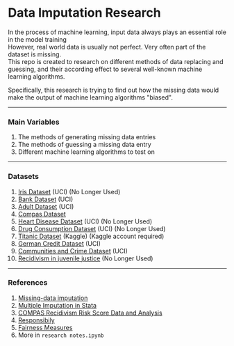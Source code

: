 # Data Imputation Research  

In the process of machine learning, input data always plays an essential role in the model training  
However, real world data is usually not perfect. Very often part of the dataset is missing.  
This repo is created to research on different methods of data replacing and guessing, and their according effect to several well-known machine learning algorithms.  

Specifically, this research is trying to find out how the missing data would make the output of machine learning algorithms "biased".  

------

### Main Variables  
1. The methods of generating missing data entries  
2. The methods of guessing a missing data entry  
3. Different machine learning algorithms to test on  

------

### Datasets
1. [Iris Dataset](https://archive.ics.uci.edu/ml/datasets/Iris) (UCI) (No Longer Used)  
2. [Bank Dataset](https://archive.ics.uci.edu/ml/datasets/Bank+Marketing) (UCI)  
3. [Adult Dataset](https://archive.ics.uci.edu/ml/datasets/Adult) (UCI)  
4. [Compas Dataset](https://github.com/propublica/compas-analysis/)  
5. [Heart Disease Dataset](https://archive.ics.uci.edu/ml/datasets/Heart+Disease) (UCI) (No Longer Used)  
6. [Drug Consumption Dataset](https://archive.ics.uci.edu/ml/datasets/Drug+consumption+%28quantified%29) (UCI) (No Longer Used)  
7. [Titanic Dataset](https://www.kaggle.com/c/titanic) (Kaggle) (Kaggle account required)  
8. [German Credit Dataset](https://archive.ics.uci.edu/ml/datasets/statlog+(german+credit+data)) (UCI)  
9. [Communities and Crime Dataset](http://archive.ics.uci.edu/ml/datasets/communities+and+crime) (UCI)  
10. [Recidivism in juvenile justice](http://cejfe.gencat.cat/en/recerca/opendata/jjuvenil/reincidencia-justicia-menors/index.html) (No Longer Used)  

------

### References  
1. [Missing-data imputation](http://www.stat.columbia.edu/~gelman/arm/missing.pdf)  
2. [Multiple Imputation in Stata](https://stats.idre.ucla.edu/stata/seminars/mi_in_stata_pt1_new/)  
3. [COMPAS Recidivism Risk Score Data and Analysis](https://www.propublica.org/datastore/dataset/compas-recidivism-risk-score-data-and-analysis)  
4. [Responsibily](https://docs.responsibly.ai/index.html)  
5. [Fairness Measures](http://www.fairness-measures.org/)  
6. More in `research notes.ipynb`